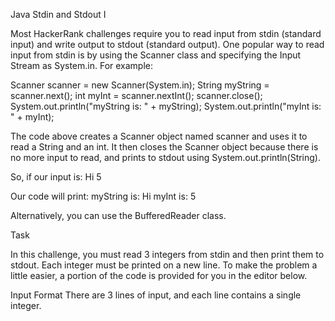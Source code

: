 Java Stdin and Stdout I

Most HackerRank challenges require you to read input from stdin (standard input) and write output to stdout (standard output).
One popular way to read input from stdin is by using the Scanner class and specifying the Input Stream as System.in. For example:

Scanner scanner = new Scanner(System.in);
String myString = scanner.next();
int myInt = scanner.nextInt();
scanner.close();
System.out.println("myString is: " + myString);
System.out.println("myInt is: " + myInt);

The code above creates a Scanner object named scanner and uses it to read a String and an int. It then closes the Scanner object because there is no more input to read, and prints to stdout using System.out.println(String). 

So, if our input is:
Hi 5

Our code will print:
myString is: Hi
myInt is: 5

Alternatively, you can use the BufferedReader class.

Task 

In this challenge, you must read 3 integers from stdin and then print them to stdout. Each integer must be printed on a new line. To make the problem a little easier, a portion of the code is provided for you in the editor below.

Input Format
There are 3 lines of input, and each line contains a single integer.
